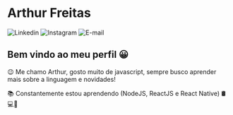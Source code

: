 # Arthur Freitas

![Linkedin](https://img.shields.io/badge/-Linkedin-blue?style=flat-square&logo=Linkedin&logoColor=white&url=https://www.linkedin.com/in/arthurssfreitas/)
![Instagram](https://img.shields.io/badge/-Instagram-orange?style=flat-square&logo=Instagram&logoColor=white&link=https://www.instagram.com/arthurssfreitas/)
![E-mail](https://img.shields.io/badge/-Email-c14438?style=flat-square&logo=Gmail&logoColor=white&link=mailto:contato@arthursfreitas.com.br)

## Bem vindo ao meu perfil 😀

😉 Me chamo Arthur, gosto muito de javascript, sempre busco aprender mais sobre a linguagem e novidades!

📚 Constantemente estou aprendendo (NodeJS, ReactJS e React Native) 🛢💻📱
